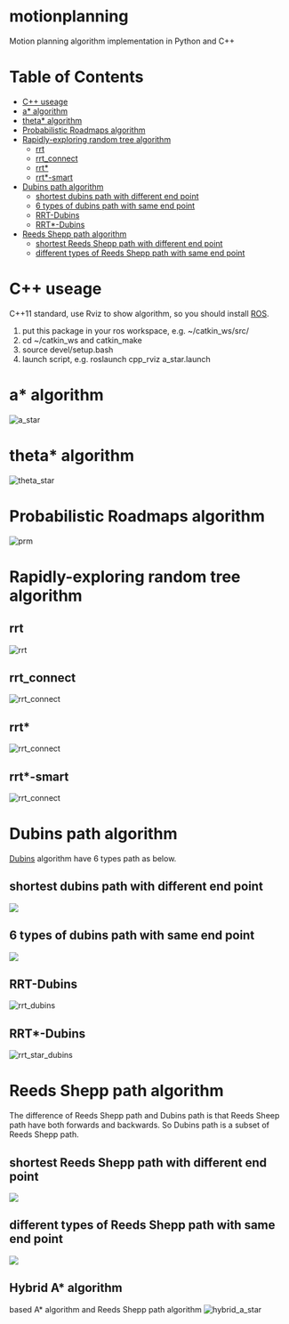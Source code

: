 # motionplanning
Motion planning algorithm implementation in Python and C++

# Table of Contents
   * [C++ useage](#c-useage)
   * [a* algorithm](#a-algorithm)
   * [theta* algorithm](#theta-algorithm)
   * [Probabilistic Roadmaps algorithm](#probabilistic-roadmaps-algorithm)
   * [Rapidly-exploring random tree algorithm](#rapidly-exploring-random-tree-algorithm)
      * [rrt](#rrt)
      * [rrt_connect](#rrt_connect)
      * [rrt*](#rrt-1)
      * [rrt*-smart](#rrt-smart)
   * [Dubins path algorithm](#dubins-path-algorithm)
      * [shortest dubins path with different end point](#shortest-dubins-path-with-different-end-point)
      * [6 types of dubins path with same end point](#6-types-of-dubins-path-with-same-end-point)
      * [RRT-Dubins](#rrt-dubins)
      * [RRT*-Dubins](#rrt-dubins-1)
   * [Reeds Shepp path algorithm](#reeds-shepp-path-algorithm)
      * [shortest Reeds Shepp path with different end point](#shortest-reeds-shepp-path-with-different-end-point)
      * [different types of Reeds Shepp path with same end point](#different-types-of-reeds-shepp-path-with-same-end-point)

# C++ useage

C++11 standard, use Rviz to show algorithm, so you should install [ROS](https://www.ros.org/).

1. put this package in your ros workspace, e.g. ~/catkin_ws/src/
2. cd ~/catkin_ws and catkin_make
3. source devel/setup.bash
4. launch script, e.g. roslaunch cpp_rviz a_star.launch

# a* algorithm
![a_star](https://github.com/dawnjeanh/image_resource/raw/master/gif/a_star_rviz.gif)

# theta* algorithm
![theta_star](https://github.com/dawnjeanh/image_resource/raw/master/gif/theta_star_rviz.gif)

# Probabilistic Roadmaps algorithm
![prm](https://github.com/dawnjeanh/image_resource/raw/master/gif/prm_rviz.gif)

# Rapidly-exploring random tree algorithm

## rrt
![rrt](https://github.com/dawnjeanh/image_resource/raw/master/gif/rrt_rviz.gif)

## rrt_connect
![rrt_connect](https://github.com/dawnjeanh/image_resource/raw/master/gif/rrt_connect_rviz.gif)

## rrt*
![rrt_connect](https://github.com/dawnjeanh/image_resource/raw/master/gif/rrt_star_rviz.gif)

## rrt*-smart
![rrt_connect](https://github.com/dawnjeanh/image_resource/raw/master/gif/rrt_star_smart.gif)

# Dubins path algorithm
[Dubins](https://github.com/dawnjeanh/motionplanning/tree/master/doc/Dubins_path.md) algorithm have 6 types path as below.
## shortest dubins path with different end point
![](https://github.com/dawnjeanh/image_resource/raw/master/png/Dubins_1.png)
## 6 types of dubins path with same end point
![](https://github.com/dawnjeanh/image_resource/raw/master/png/Dubins_2.png)
## RRT-Dubins
![rrt_dubins](https://github.com/dawnjeanh/image_resource/raw/master/gif/rrt_dubins.gif)
## RRT*-Dubins
![rrt_star_dubins](https://github.com/dawnjeanh/image_resource/raw/master/gif/rrt_star_dubins.gif)

# Reeds Shepp path algorithm
The difference of Reeds Shepp path and Dubins path is that Reeds Sheep path have both forwards and backwards. So Dubins path is a subset of Reeds Shepp path.
## shortest Reeds Shepp path with different end point
![](https://github.com/dawnjeanh/image_resource/raw/master/png/reeds_shepp_2.png)
## different types of Reeds Shepp path with same end point
![](https://github.com/dawnjeanh/image_resource/raw/master/png/reeds_shepp_1.png)
## Hybrid A* algorithm
based A* algorithm and Reeds Shepp path algorithm
![hybrid_a_star](https://github.com/dawnjeanh/image_resource/raw/master/gif/hybrid_a_star.gif)